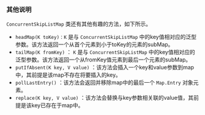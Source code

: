 ### 其他说明

`ConcurrentSkipListMap` 类还有其他有趣的方法，如下所示。

+ `headMap(K toKey)：K` 是与 `ConcurrentSkipListMap` 中的key值相对应的泛型参数。该方法返回一个从首个元素到小于toKey的元素的subMap。
+ `tailMap(K fromKey)` ： `K` 是与 `ConcurrentSkipListMap` 中的key值相对应的泛型参数。该方法返回一个从fromKey值元素到最后一个元素的subMap。
+ `putIfAbsent(K key, V value)` ：该方法会插入一个key和value参数到map中，其前提是该map不存在将要插入的key。
+ `pollLastEntry()` ：该方法会返回并移除map中的最后一个 `Map.Entry` 对象元素。
+ `replace(K key, V value)`  ：该方法会替换与key参数相关联的value值，其前提是该key已存在于map中。

